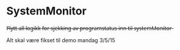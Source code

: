 # SystemMonitor


F̶l̶y̶t̶t̶ ̶a̶l̶l̶ ̶l̶o̶g̶i̶k̶k̶ ̶f̶o̶r̶ ̶s̶j̶e̶k̶k̶i̶n̶g̶ ̶a̶v̶ ̶p̶r̶o̶g̶r̶a̶m̶s̶t̶a̶t̶u̶s̶ ̶i̶n̶n̶ ̶t̶i̶l̶ ̶s̶y̶s̶t̶e̶m̶M̶o̶n̶i̶t̶o̶r̶

Alt skal være fikset til demo mandag 3/5/15
